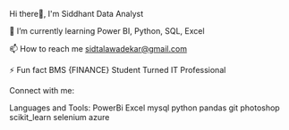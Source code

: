 Hi there👋, I'm Siddhant
Data Analyst


🌱 I’m currently learning Power BI, Python, SQL, Excel

📫 How to reach me sidtalawadekar@gmail.com

⚡ Fun fact BMS {FINANCE} Student Turned IT Professional

Connect with me:


Languages and Tools:
PowerBi Excel mysql python pandas git photoshop scikit_learn selenium azure
